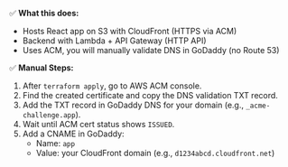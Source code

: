 ✅ **What this does:**
- Hosts React app on S3 with CloudFront (HTTPS via ACM)
- Backend with Lambda + API Gateway (HTTP API)
- Uses ACM, you will manually validate DNS in GoDaddy (no Route 53)

✅ **Manual Steps:**
1. After `terraform apply`, go to AWS ACM console.
2. Find the created certificate and copy the DNS validation TXT record.
3. Add the TXT record in GoDaddy DNS for your domain (e.g., `_acme-challenge.app`).
4. Wait until ACM cert status shows `ISSUED`.
5. Add a CNAME in GoDaddy:
    - Name: `app`
    - Value: your CloudFront domain (e.g., `d1234abcd.cloudfront.net`)